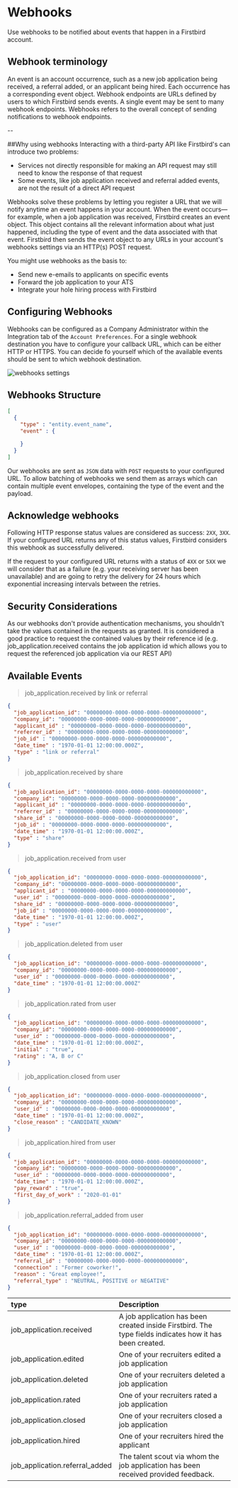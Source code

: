 # Webhooks
Use webhooks to be notified about events that happen in a Firstbird account.


## Webhook terminology
An event is an account occurrence, such as a new job application being received, a referral added, or an applicant being hired. Each occurrence has a corresponding event object.
Webhook endpoints are URLs defined by users to which Firstbird sends events. A single event may be sent to many webhook endpoints.
Webhooks refers to the overall concept of sending notifications to webhook endpoints.

--

##Why using webhooks
Interacting with a third-party API like Firstbird's can introduce two problems:
* Services not directly responsible for making an API request may still need to know the response of that request
* Some events, like job application received and referral added events, are not the result of a direct API request

Webhooks solve these problems by letting you register a URL that we will notify anytime an event happens in your account. 
When the event occurs—for example, when a job application was received, Firstbird creates an event object. This object contains all the relevant information about what just happened, including the type of event and the data associated with that event. Firstbird then sends the event object to any URLs in your account's webhooks settings via an HTTP(s) POST request. 

You might use webhooks as the basis to:
* Send new e-emails to applicants on specific events
* Forward the job application to your ATS
* Integrate your hole hiring process with Firstbird

## Configuring Webhooks
Webhooks can be configured as a Company Administrator within the Integration tab of the `Account Preferences`. For a single webhook destination you have to configure your callback URL, which can be either HTTP or HTTPS.
You can decide fo yourself which of the available events should be sent to which webhook destination.

![webhooks settings](images/webhooks_screenshot.png)

## Webhooks Structure

```json
[
  {
    "type" : "entity.event_name",
    "event" : {

    }
  }
]
```

Our webhooks are sent as `JSON` data with `POST` requests to your configured URL. To allow batching of webhooks we send them as arrays which can
contain multiple event envelopes, containing the type of the event and the payload.

## Acknowledge webhooks
Following HTTP response status values are considered as success: `2XX`, `3XX`. If your configured URL returns any of this status values, Firstbird considers this
webhook as successfully delivered.

If the request to your configured URL returns with a status of `4XX` or `5XX` we will consider that as a failure (e.g. your receiving server has been unavailable) and
are going to retry the delivery for 24 hours which exponential increasing intervals between the retries.

## Security Considerations
As our webhooks don't provide authentication mechanisms, you shouldn't take the values contained in the requests as granted. It is
considered a good practice to request the contained values by their reference id (e.g. job_application.received contains the job application id
which allows you to request the referenced job application via our REST API)

## Available Events

> job_application.received by link or referral

```json
{
  "job_application_id": "00000000-0000-0000-0000-000000000000",
  "company_id": "00000000-0000-0000-0000-000000000000",
  "applicant_id" : "00000000-0000-0000-0000-000000000000",
  "referrer_id" : "00000000-0000-0000-0000-000000000000",
  "job_id" : "00000000-0000-0000-0000-000000000000",
  "date_time" : "1970-01-01 12:00:00.000Z",
  "type" : "link or referral"
}
```

> job_application.received by share

```json
{
  "job_application_id": "00000000-0000-0000-0000-000000000000",
  "company_id": "00000000-0000-0000-0000-000000000000",
  "applicant_id" : "00000000-0000-0000-0000-000000000000",
  "referrer_id" : "00000000-0000-0000-0000-000000000000",
  "share_id" : "00000000-0000-0000-0000-000000000000",
  "job_id" : "00000000-0000-0000-0000-000000000000",
  "date_time" : "1970-01-01 12:00:00.000Z",
  "type" : "share"
}
```

> job_application.received from user

```json
{
  "job_application_id": "00000000-0000-0000-0000-000000000000",
  "company_id": "00000000-0000-0000-0000-000000000000",
  "applicant_id" : "00000000-0000-0000-0000-000000000000",
  "user_id" : "00000000-0000-0000-0000-000000000000",
  "share_id" : "00000000-0000-0000-0000-000000000000",
  "job_id" : "00000000-0000-0000-0000-000000000000",
  "date_time" : "1970-01-01 12:00:00.000Z",
  "type" : "user"
}
```

> job_application.deleted from user

```json
{
  "job_application_id": "00000000-0000-0000-0000-000000000000",
  "company_id": "00000000-0000-0000-0000-000000000000",
  "user_id" : "00000000-0000-0000-0000-000000000000",
  "date_time" : "1970-01-01 12:00:00.000Z"
}
```

> job_application.rated from user

```json
{
  "job_application_id": "00000000-0000-0000-0000-000000000000",
  "company_id": "00000000-0000-0000-0000-000000000000",
  "user_id" : "00000000-0000-0000-0000-000000000000",
  "date_time" : "1970-01-01 12:00:00.000Z",
  "initial" : "true",
  "rating" : "A, B or C"
}
```

> job_application.closed from user

```json
{
  "job_application_id": "00000000-0000-0000-0000-000000000000",
  "company_id": "00000000-0000-0000-0000-000000000000",
  "user_id" : "00000000-0000-0000-0000-000000000000",
  "date_time" : "1970-01-01 12:00:00.000Z",
  "close_reason" : "CANDIDATE_KNOWN"
}
```

> job_application.hired from user

```json
{
  "job_application_id": "00000000-0000-0000-0000-000000000000",
  "company_id": "00000000-0000-0000-0000-000000000000",
  "user_id" : "00000000-0000-0000-0000-000000000000",
  "date_time" : "1970-01-01 12:00:00.000Z",
  "pay_reward" : "true",
  "first_day_of_work" : "2020-01-01"
}
```

> job_application.referral_added from user

```json
{
  "job_application_id": "00000000-0000-0000-0000-000000000000",
  "company_id": "00000000-0000-0000-0000-000000000000",
  "user_id" : "00000000-0000-0000-0000-000000000000",
  "date_time" : "1970-01-01 12:00:00.000Z",
  "referral_id" : "00000000-0000-0000-0000-000000000000",
  "connection" : "Former coworker!",
  "reason" : "Great employee!",
  "referral_type" : "NEUTRAL, POSITIVE or NEGATIVE"
}
```

| type                           | Description                                                                                             |
|:-------------------------------|:--------------------------------------------------------------------------------------------------------|
| job_application.received       | A job application has been created inside Firstbird. The type fields indicates how it has been created. |
| job_application.edited         | One of your recruiters edited a job application                                                         |
| job_application.deleted        | One of your recruiters deleted a job application                                                        |
| job_application.rated          | One of your recruiters rated a job application                                                          |
| job_application.closed         | One of your recruiters closed a job application                                                         |
| job_application.hired          | One of your recruiters hired the applicant                                                              |
| job_application.referral_added | The talent scout via whom the job application has been received provided feedback.                      |
